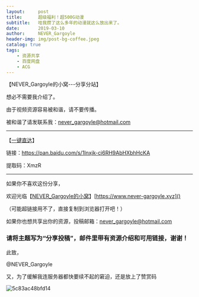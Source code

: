 ```yaml
---
layout:     post
title:      超级福利！超500G动漫
subtitle:   哇我攒了这么多年的动漫就这么放出来了。
date:       2019-03-10
author:     NEVER_Gargoyle
header-img: img/post-bg-coffee.jpeg
catalog: true
tags:
    - 资源共享
    - 百度网盘
    - ACG
---
```

【NEVER_Gargoyle的小窝---分享分站】

想必不需要我介绍了。

由于视频资源容易被和谐，请不要传播。

被和谐了请发联系我：never_gargoyle@hotmail.com

---

【[一键直达](https://pan.baidu.com/s/1Inxjk-ci6RH9AbHXbhHcKA)】

链接：https://pan.baidu.com/s/1Inxjk-ci6RH9AbHXbhHcKA 

提取码：XmzR

---

如果你不喜欢这份分享，

欢迎光临【[NEVER_Gargoyle的小窝](https://www.never-gargoyle.xyz)】[https://www.never-gargoyle.xyz]()

（可能超链接用不了，直接复制到浏览器打开吧！）

如果你也想共享出你的资源，投稿邮箱：never_gargoyle@hotmail.com

### 请将主题写为“分享投稿”，邮件里带有资源介绍和可用链接，谢谢！

此致，

@NEVER_Gargoyle

又，为了缓解我连服务器都快要续不起的窘迫，还是放上了赞赏码

![5c83ac48bfd14](https://i.loli.net/2019/03/09/5c83ac48bfd14.jpg)
